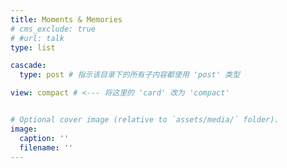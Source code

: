 ```yaml
---
title: Moments & Memories
# cms_exclude: true
# #url: talk
type: list

cascade:
  type: post # 指示该目录下的所有子内容都使用 'post' 类型

view: compact # <--- 将这里的 'card' 改为 'compact'


# Optional cover image (relative to `assets/media/` folder).
image:
  caption: ''
  filename: ''
---
```

